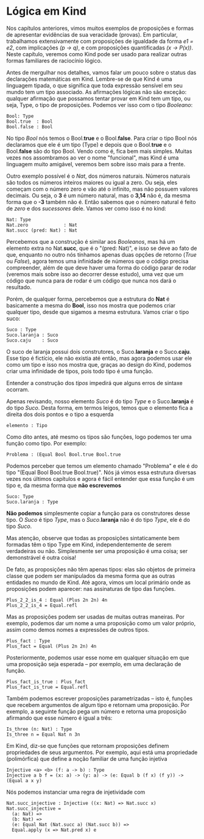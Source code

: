 # Lógica em Kind

Nos capítulos anteriores, vimos muitos exemplos de proposições e formas de apresentar evidências de sua veracidade (provas). Em particular, trabalhamos extensivamente com proposições de igualdade da forma *e1 = e2*, com implicações *(p -> q)*, e com proposições quantificadas *(x -> P(x))*. Neste capítulo, veremos como Kind pode ser usado para realizar outras formas familiares de raciocínio lógico.

Antes de mergulhar nos detalhes, vamos falar um pouco sobre o status das declarações matemáticas em Kind. Lembre-se de que Kind é uma linguagem tipada, o que significa que toda expressão sensível em seu mundo tem um tipo associado. As afirmações lógicas não são exceção: qualquer afirmação que possamos tentar provar em Kind tem um tipo, ou seja, Type, o tipo de proposições. Podemos ver isso com o tipo *Booleano*:

```rust,ignore
Bool: Type
Bool.true  : Bool
Bool.false : Bool
```

No tipo *Bool* nós temos o Bool.**true** e o Bool.**false**. Para criar o
tipo Bool nós declaramos que ele é um tipo (Type) e depois que o
Bool.**true** e o Bool.**false** são do tipo Bool. Vendo como é, fica bem
mais simples. Muitas vezes nos assombramos ao ver o nome "funcional", mas
Kind é uma linguagem muito amigável, veremos bem sobre isso mais para a
frente.

Outro exemplo possível é o *Nat*, dos números naturais. Números
naturais são todos os números inteiros maiores ou igual a zero. Ou seja, eles começam com o número zero e vão até o infinito, mas não possuem valores decimais. Ou seja, o **3** é um número natural, mas o **3,14** não é, da mesma forma que o **-3** também não é. Então sabemos que o número natural é feito de *zero* e dos *sucessores* dele. Vamos ver como isso é no kind:

```rust,ignore
Nat: Type
Nat.zero             : Nat
Nat.succ (pred: Nat) : Nat
```

Percebemos que a construção é similar aos *Booleanos*, mas há um
elemento extra no Nat.**succ**, que é o "(pred: Nat)", e isso se deve ao
fato de que, enquanto no outro nós tínhamos apenas duas opções de retorno
(*True* ou *False*), agora temos uma infinidade de números que o código
precisa compreender, além de que deve haver uma forma do código parar de rodar
(veremos mais sobre isso ao decorrer desse estudo), uma vez que um código que
nunca para de rodar é um código que nunca nos dará o resultado.

Porém, de qualquer forma, percebemos que a estrutura do **Nat** é basicamente
a mesma do **Bool**, isso nos mostra que podemos criar qualquer tipo,
desde que sigamos a mesma estrutura. Vamos criar o tipo suco:

```rust,ignore
Suco : Type
Suco.laranja : Suco
Suco.caju    : Suco
```

O suco de laranja possui dois construtores, o Suco.**laranja** e o
Suco.**caju**. Esse tipo é fictício, ele não existia até então, mas agora
podemos usar ele como um tipo e isso nos mostra que, graças ao design do Kind,
podemos criar uma infinidade de tipos, pois todo tipo é uma função.

Entender a construção dos *tipos* impedirá que alguns erros de sintaxe ocorram.

Apenas revisando, nosso elemento *Suco* é do tipo *Type* e o Suco.**laranja** é do tipo *Suco*. Desta forma, em termos leigos, temos que o elemento fica a direita dos dois pontos e o tipo a esquerda

`elemento : Tipo`

Como dito antes, até mesmo os tipos são funções, logo podemos ter uma função
como tipo. Por exemplo:

```rust,ignore
Problema : (Equal Bool Bool.true Bool.true
```

Podemos perceber que temos um elemento chamado "Problema" e ele é do
tipo "(Equal Bool Bool.true Bool.true)". Nós já vimos essa estrutura diversas vezes nos últimos capítulos e agora é fácil entender que essa função é um tipo e, da mesma forma que **não escrevemos**

```rust,ignore
Suco: Type
Suco.laranja : Type
```

**Não podemos** simplesmente copiar a função para os construtores desse tipo.
O *Suco* é tipo *Type*, mas o *Suco*.**laranja** não é do tipo *Type*, ele é
do tipo *Suco*.

Mas atenção, observe que todas as proposições sintaticamente bem formadas têm o tipo Type em Kind, independentemente de serem verdadeiras ou não. Simplesmente ser uma proposição é uma coisa; ser demonstrável é outra coisa!

De fato, as proposições não têm apenas tipos: elas são objetos de primeira classe que podem ser manipulados da mesma forma que as outras entidades no mundo de Kind. Até agora, vimos um local primário onde as proposições podem aparecer: nas assinaturas de tipo das funções.

```rust,ignore
Plus_2_2_is_4 : Equal (Plus 2n 2n) 4n
Plus_2_2_is_4 = Equal.refl
```

Mas as proposições podem ser usadas de muitas outras maneiras. Por exemplo, podemos dar um nome a uma proposição como um valor próprio, assim como demos nomes a expressões de outros tipos.

```rust,ignore
Plus_fact : Type
Plus_fact = Equal (Plus 2n 2n) 4n
```

Posteriormente, podemos usar esse nome em qualquer situação em que uma proposição seja esperada – por exemplo, em uma declaração de função.

```rust,ignore
Plus_fact_is_true : Plus_fact
Plus_fact_is_true = Equal.refl
```

Também podemos escrever proposições parametrizadas – isto é, funções que recebem argumentos de algum tipo e retornam uma proposição. Por exemplo, a seguinte função pega um número e retorna uma proposição afirmando que esse número é igual a três:

```rust,ignore
Is_three (n: Nat) : Type
Is_three n = Equal Nat n 3n
```

Em Kind, diz-se que funções que retornam proposições definem propriedades de seus argumentos.
Por exemplo, aqui está uma propriedade (polimórfica) que define a noção familiar de uma função injetiva

```rust,ignore
Injective <a> <b> (f: a -> b) : Type
Injective a b f = (x: a) -> (y: a) -> (e: Equal b (f x) (f y)) -> (Equal a x y)
```

Nós podemos instanciar uma regra de injetividade com

```rust,ignore
Nat.succ_injective : Injective ((x: Nat) => Nat.succ x)
Nat.succ_injective =
  (a: Nat) =>
  (b: Nat) =>
  (e: Equal Nat (Nat.succ a) (Nat.succ b)) =>
  Equal.apply (x => Nat.pred x) e
```

<!-- e criar tipos que precisam de injetividade com

```rust,ignore
type Injective <a: Type> <b: Type> (f: a -> b) {
  new (p: Nat.succ_injective f)
}

InjectiveNat : Injective (n => Nat.succ n)
InjectiveNat = Injective.new Nat.succ_injective
``` -->
